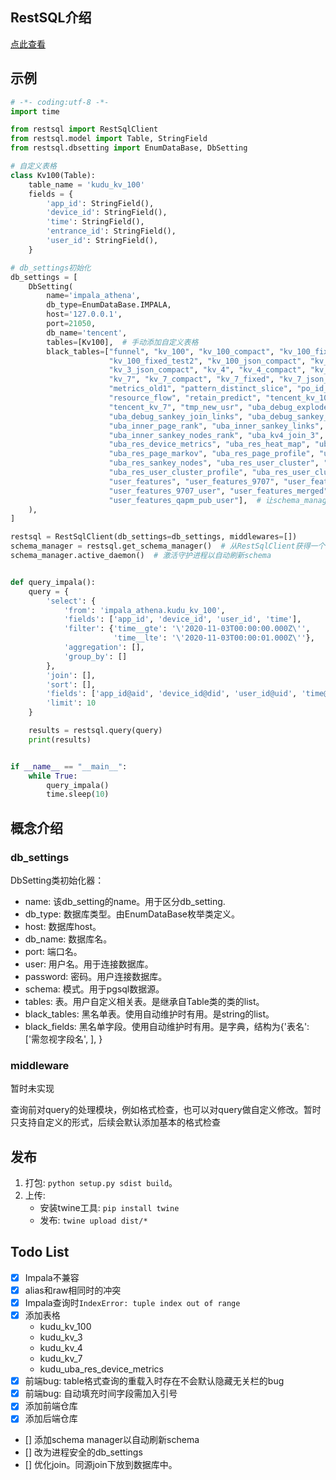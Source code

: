 ## RestSQL介绍

[点此查看](https://git.code.oa.com/tencent_cloud_mobile_tools/Athena/blob/develop/doc/interface/rest-sql-protocol/rest-sql-protocol.md)

## 示例
```python
# -*- coding:utf-8 -*-
import time

from restsql import RestSqlClient
from restsql.model import Table, StringField
from restsql.dbsetting import EnumDataBase, DbSetting

# 自定义表格
class Kv100(Table):
    table_name = 'kudu_kv_100'
    fields = {
        'app_id': StringField(),
        'device_id': StringField(),
        'time': StringField(),
        'entrance_id': StringField(),
        'user_id': StringField(),
    }

# db_settings初始化
db_settings = [
    DbSetting(
        name='impala_athena',
        db_type=EnumDataBase.IMPALA,
        host='127.0.0.1',
        port=21050,
        db_name='tencent',
        tables=[Kv100],  # 手动添加自定义表格
        black_tables=["funnel", "kv_100", "kv_100_compact", "kv_100_fixed", "kv_100_fixed_old", "kv_100_fixed_test1",
                      "kv_100_fixed_test2", "kv_100_json_compact", "kv_3", "kv_3_compact", "kv_3_fixed",
                      "kv_3_json_compact", "kv_4", "kv_4_compact", "kv_4_fixed", "kv_4_json_compact", "kv_4_orc",
                      "kv_7", "kv_7_compact", "kv_7_fixed", "kv_7_json_compact", "metrics", "metrics_old",
                      "metrics_old1", "pattern_distinct_slice", "po_id_history", "po_id_label", "po_id_source",
                      "resource_flow", "retain_predict", "tencent_kv_100", "tencent_kv_3", "tencent_kv_4",
                      "tencent_kv_7", "tmp_new_usr", "uba_debug_explode_df", "uba_debug_sankey_error_nodes",
                      "uba_debug_sankey_join_links", "uba_debug_sankey_links", "uba_inner_kv_4_fixed",
                      "uba_inner_page_rank", "uba_inner_sankey_links", "uba_inner_sankey_nodes",
                      "uba_inner_sankey_nodes_rank", "uba_kv4_join_3", "uba_res_action_profile",
                      "uba_res_device_metrics", "uba_res_heat_map", "uba_res_page_actions", "uba_res_page_degree",
                      "uba_res_page_markov", "uba_res_page_profile", "uba_res_page_route", "uba_res_sankey_links",
                      "uba_res_sankey_nodes", "uba_res_user_cluster", "uba_res_user_cluster_page_degree",
                      "uba_res_user_cluster_profile", "uba_res_user_clustering", "uba_user_page_degree", "uin_9707_tmp",
                      "user_features", "user_features_9707", "user_features_9707_merged_user",
                      "user_features_9707_user", "user_features_merged", "user_features_qapm", "user_features_qapm_pub",
                      "user_features_qapm_pub_user"],  # 让schema_manager忽视这些table
    ),
]

restsql = RestSqlClient(db_settings=db_settings, middlewares=[])
schema_manager = restsql.get_schema_manager()  # 从RestSqlClient获得一个schema_manager，注意，请保证它为单例
schema_manager.active_daemon()  # 激活守护进程以自动刷新schema


def query_impala():
    query = {
        'select': {
            'from': 'impala_athena.kudu_kv_100',
            'fields': ['app_id', 'device_id', 'user_id', 'time'],
            'filter': {'time__gte': '\'2020-11-03T00:00:00.000Z\'',
                       'time__lte': '\'2020-11-03T00:00:01.000Z\''},
            'aggregation': [],
            'group_by': []
        },
        'join': [],
        'sort': [],
        'fields': ['app_id@aid', 'device_id@did', 'user_id@uid', 'time@time'],
        'limit': 10
    }

    results = restsql.query(query)
    print(results)


if __name__ == "__main__":
    while True:
        query_impala()
        time.sleep(10)
```

## 概念介绍

### db_settings

DbSetting类初始化器：
* name: 该db_setting的name。用于区分db_setting.
* db_type: 数据库类型。由EnumDataBase枚举类定义。
* host: 数据库host。
* db_name: 数据库名。
* port: 端口名。
* user: 用户名。用于连接数据库。
* password: 密码。用户连接数据库。
* schema: 模式。用于pgsql数据源。
* tables: 表。用户自定义相关表。是继承自Table类的类的list。
* black_tables: 黑名单表。使用自动维护时有用。是string的list。
* black_fields: 黑名单字段。使用自动维护时有用。是字典，结构为{'表名': ['需忽视字段名', ], }

### middleware

暂时未实现

查询前对query的处理模块，例如格式检查，也可以对query做自定义修改。暂时只支持自定义的形式，后续会默认添加基本的格式检查


## 发布

1. 打包: `python setup.py sdist build`。
2. 上传: 
    * 安装twine工具: `pip install twine`
    * 发布: `twine upload dist/*`


## Todo List

- [x] Impala不兼容
- [x] alias和raw相同时的冲突
- [x] Impala查询时`IndexError: tuple index out of range`
- [x] 添加表格
    * kudu_kv_100
    * kudu_kv_3
    * kudu_kv_4
    * kudu_kv_7
    * kudu_uba_res_device_metrics
- [x] 前端bug: table格式查询的重载入时存在不会默认隐藏无关栏的bug
- [x] 前端bug: 自动填充时间字段需加入引号
- [x] 添加前端仓库
- [x] 添加后端仓库
- [] 添加schema manager以自动刷新schema
- [] 改为进程安全的db_settings
- [] 优化join。同源join下放到数据库中。
